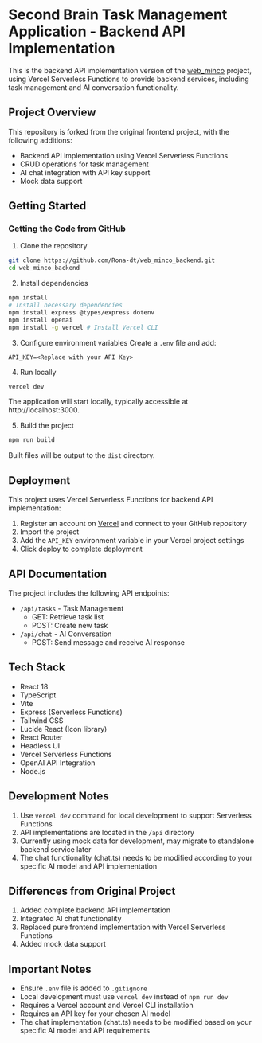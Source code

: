 # Second Brain Task Management Application - Backend API Implementation

This is the backend API implementation version of the [web_minco](https://github.com/RedPiKaQiu/web_minco.git) project, using Vercel Serverless Functions to provide backend services, including task management and AI conversation functionality.

## Project Overview

This repository is forked from the original frontend project, with the following additions:
- Backend API implementation using Vercel Serverless Functions
- CRUD operations for task management
- AI chat integration with API key support
- Mock data support

## Getting Started

### Getting the Code from GitHub

1. Clone the repository
```bash
git clone https://github.com/Rona-dt/web_minco_backend.git
cd web_minco_backend
```

2. Install dependencies
```bash
npm install
# Install necessary dependencies
npm install express @types/express dotenv
npm install openai
npm install -g vercel # Install Vercel CLI
```

3. Configure environment variables
Create a `.env` file and add:
```
API_KEY=<Replace with your API Key>
```

4. Run locally
```bash
vercel dev
```
The application will start locally, typically accessible at http://localhost:3000.

5. Build the project
```bash
npm run build
```
Built files will be output to the `dist` directory.

## Deployment

This project uses Vercel Serverless Functions for backend API implementation:

1. Register an account on [Vercel](https://vercel.com) and connect to your GitHub repository
2. Import the project
3. Add the `API_KEY` environment variable in your Vercel project settings
4. Click deploy to complete deployment

## API Documentation

The project includes the following API endpoints:

- `/api/tasks` - Task Management
  - GET: Retrieve task list
  - POST: Create new task
- `/api/chat` - AI Conversation
  - POST: Send message and receive AI response

## Tech Stack

- React 18
- TypeScript
- Vite
- Express (Serverless Functions)
- Tailwind CSS
- Lucide React (Icon library)
- React Router
- Headless UI
- Vercel Serverless Functions
- OpenAI API Integration
- Node.js

## Development Notes

1. Use `vercel dev` command for local development to support Serverless Functions
2. API implementations are located in the `/api` directory
3. Currently using mock data for development, may migrate to standalone backend service later
4. The chat functionality (chat.ts) needs to be modified according to your specific AI model and API implementation

## Differences from Original Project

1. Added complete backend API implementation
2. Integrated AI chat functionality
3. Replaced pure frontend implementation with Vercel Serverless Functions
4. Added mock data support

## Important Notes

- Ensure `.env` file is added to `.gitignore`
- Local development must use `vercel dev` instead of `npm run dev`
- Requires a Vercel account and Vercel CLI installation
- Requires an API key for your chosen AI model
- The chat implementation (chat.ts) needs to be modified based on your specific AI model and API requirements